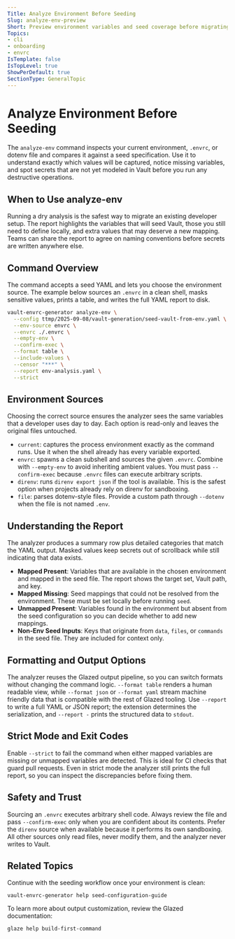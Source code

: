 ```yaml
---
Title: Analyze Environment Before Seeding
Slug: analyze-env-preview
Short: Preview environment variables and seed coverage before migrating secrets into Vault
Topics:
- cli
- onboarding
- envrc
IsTemplate: false
IsTopLevel: true
ShowPerDefault: true
SectionType: GeneralTopic
---
```


# Analyze Environment Before Seeding

The `analyze-env` command inspects your current environment, `.envrc`, or dotenv file and compares it against a seed specification. Use it to understand exactly which values will be captured, notice missing variables, and spot secrets that are not yet modeled in Vault before you run any destructive operations.

## When to Use analyze-env

Running a dry analysis is the safest way to migrate an existing developer setup. The report highlights the variables that will seed Vault, those you still need to define locally, and extra values that may deserve a new mapping. Teams can share the report to agree on naming conventions before secrets are written anywhere else.

## Command Overview

The command accepts a seed YAML and lets you choose the environment source. The example below sources an `.envrc` in a clean shell, masks sensitive values, prints a table, and writes the full YAML report to disk.

```bash
vault-envrc-generator analyze-env \
  --config ttmp/2025-09-08/vault-generation/seed-vault-from-env.yaml \
  --env-source envrc \
  --envrc ./.envrc \
  --empty-env \
  --confirm-exec \
  --format table \
  --include-values \
  --censor "***" \
  --report env-analysis.yaml \
  --strict
```

## Environment Sources

Choosing the correct source ensures the analyzer sees the same variables that a developer uses day to day. Each option is read-only and leaves the original files untouched.

- `current`: captures the process environment exactly as the command runs. Use it when the shell already has every variable exported.
- `envrc`: spawns a clean subshell and sources the given `.envrc`. Combine with `--empty-env` to avoid inheriting ambient values. You must pass `--confirm-exec` because `.envrc` files can execute arbitrary scripts.
- `direnv`: runs `direnv export json` if the tool is available. This is the safest option when projects already rely on direnv for sandboxing.
- `file`: parses dotenv-style files. Provide a custom path through `--dotenv` when the file is not named `.env`.

## Understanding the Report

The analyzer produces a summary row plus detailed categories that match the YAML output. Masked values keep secrets out of scrollback while still indicating that data exists.

- **Mapped Present**: Variables that are available in the chosen environment and mapped in the seed file. The report shows the target set, Vault path, and key.
- **Mapped Missing**: Seed mappings that could not be resolved from the environment. These must be set locally before running `seed`.
- **Unmapped Present**: Variables found in the environment but absent from the seed configuration so you can decide whether to add new mappings.
- **Non-Env Seed Inputs**: Keys that originate from `data`, `files`, or `commands` in the seed file. They are included for context only.

## Formatting and Output Options

The analyzer reuses the Glazed output pipeline, so you can switch formats without changing the command logic. `--format table` renders a human readable view, while `--format json` or `--format yaml` stream machine friendly data that is compatible with the rest of Glazed tooling. Use `--report` to write a full YAML or JSON report; the extension determines the serialization, and `--report -` prints the structured data to `stdout`.

## Strict Mode and Exit Codes

Enable `--strict` to fail the command when either mapped variables are missing or unmapped variables are detected. This is ideal for CI checks that guard pull requests. Even in strict mode the analyzer still prints the full report, so you can inspect the discrepancies before fixing them.

## Safety and Trust

Sourcing an `.envrc` executes arbitrary shell code. Always review the file and pass `--confirm-exec` only when you are confident about its contents. Prefer the `direnv` source when available because it performs its own sandboxing. All other sources only read files, never modify them, and the analyzer never writes to Vault.

## Related Topics

Continue with the seeding workflow once your environment is clean:

```
vault-envrc-generator help seed-configuration-guide
```

To learn more about output customization, review the Glazed documentation:

```
glaze help build-first-command
```

